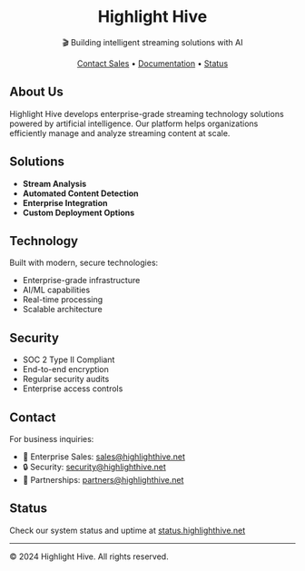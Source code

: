 <div align="center">

# Highlight Hive

🎬 Building intelligent streaming solutions with AI

[Contact Sales](mailto:sales@highlighthive.net) • [Documentation](https://docs.highlighthive.net) • [Status](https://status.highlighthive.net)

</div>

## About Us

Highlight Hive develops enterprise-grade streaming technology solutions powered by artificial intelligence. Our platform helps organizations efficiently manage and analyze streaming content at scale.

## Solutions

- **Stream Analysis**
- **Automated Content Detection**
- **Enterprise Integration**
- **Custom Deployment Options**

## Technology

Built with modern, secure technologies:

- Enterprise-grade infrastructure
- AI/ML capabilities
- Real-time processing
- Scalable architecture

## Security

- SOC 2 Type II Compliant
- End-to-end encryption
- Regular security audits
- Enterprise access controls

## Contact

For business inquiries:

- 📧 Enterprise Sales: sales@highlighthive.net
- 🔒 Security: security@highlighthive.net
- 💼 Partnerships: partners@highlighthive.net

## Status

Check our system status and uptime at [status.highlighthive.net](https://status.highlighthive.net)

---

© 2024 Highlight Hive. All rights reserved.
